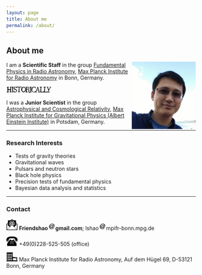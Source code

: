 ```yaml
---
layout: page
title: About me
permalink: /about/
---
```


## About me

<img style="float: right;" src="shao2017.png" width="170">

I am a **Scientific Staff** in the group [Fundamental Physics in
Radio Astronomy](http://www3.mpifr-bonn.mpg.de/div/fundamental/index.html),
[Max Planck Institute for Radio
Astronomy](http://www.mpifr-bonn.mpg.de/2169/en) in Bonn, Germany.

<img src="historically.png" alt="Historically" style="width: 120px;"/>

I was a **Junior Scientist** in the group [Astrophysical and
Cosmological
Relativity](http://www.aei.mpg.de/1282161/Astrophysical_and_Cosmological_Relativity),
[Max Planck Institute for Gravitational Physics (Albert Einstein
Institute)](http://www.aei.mpg.de/) in Potsdam, Germany.

---

### Research Interests

- Tests of gravity theories
- Gravitational waves
- Pulsars and neutron stars
- Black hole physics
- Precision tests of fundamental physics
- Bayesian data analysis and statistics

---

### Contact


<img src="email.png" width="30"> **Friendshao**<img src="at.jpg"
width="20">**gmail.com**; lshao<img src="at.jpg"
width="20">mpifr-bonn.mpg.de

<img src="phone.png" width="30"> +49(0)228-525-505 (office)

<img src="office.png" width="30"> Max Planck Institute for Radio Astronomy, Auf
dem Hügel 69, D-53121 Bonn, Germany
